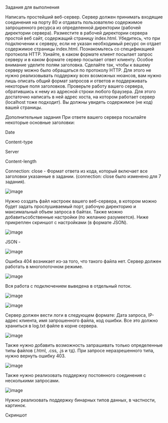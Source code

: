 Задания для выполнения

Написать простейший веб-сервер. Сервер должен принимать входящие соединения на порту 80 и отдавать пользователю содержимое запрошенного ресурса из определенной директории (рабочей директории сервера). Разместите в рабочей директории сервера простой веб сайт, содержащий страницу index.html. Убедитесь, что при подключении к серверу, если не указан необходимый ресурс он отдает содержимое страницы index.html. Познакомьтесь со спецификацией протокола HTTP. Узнайте, в каком формате клиент посылает запрос серверу и в каком формате сервер посылает ответ клиенту. Особое внимание уделите полям заголовка. Сделайте так, чтобы к вашему серверу можно было обращаться по протоколу HTTP. Для этого не нужно реализовывать поддержку всех возможных нюансов, вам нужно лишь описать общий формат запросов и ответов и поддерживать некоторые поля заголовков. Проверьте работу вашего сервера, обратившись к нему из адресной строки любого браузера. Для этого достаточно написать в ней адрес хоста, на котором работает сервер (localhost тоже подходит). Вы должны увидеть содержимое (не код) вашей страницы.

Дополнительные задания При ответе вашего сервера посылайте некоторые основные заголовки:

Date

Content-type

Server

Content-length

Connection: close - Формат ответа из кода, который включает все заголовки указанные в задании. (connection: close было изменено для 7 задания).

![image](https://user-images.githubusercontent.com/72302486/146650314-a9202d4a-02f3-4f8e-b33b-c3adf5cf3045.png)

Нужно создать файл настроек вашего веб-сервера, в котором можно будет задать прослушиваемый порт, рабочую директорию и максимальный объем запроса в байтах. Также можно добавитьсобственные настройки (по желанию разумеется). Ниже прикреплен скриншот с настройками (в формате JSON).

![image](https://user-images.githubusercontent.com/72302486/146650457-998babac-a40f-4fe7-a6b4-bc769e8e0205.png)

JSON - 

![image](https://user-images.githubusercontent.com/72302486/146650463-2a09284b-d348-4f56-a5e7-5275ca70b9a4.png)

Ошибка 404 возникает из-за того, что такого файла нет. Сервер должен работать в многопоточном режиме.

![image](https://user-images.githubusercontent.com/72302486/146650511-6d6ff424-6534-42a6-a2e0-5330fa81c46b.png)

Вся работа с подключением выведена в отдельный поток.

![image](https://user-images.githubusercontent.com/72302486/146650566-473d9f21-6077-4034-8578-cd35b72c9806.png)

![image](https://user-images.githubusercontent.com/72302486/146650592-de45c9af-b580-4a14-8d9b-1db9ede6e49a.png)

Сервер должен вести логи в следующем формате: Дата запроса, IP-адрес клиента, имя запрошенного файла, код ошибки. Все это должно храниться в log.txt файле в корне сервера.

![image](https://user-images.githubusercontent.com/72302486/146650689-7bbbeebd-bbdd-4167-b049-901d21a56b1b.png)

Также нужно добавить возможность запрашивать только определенные типы файлов (.html, .css, .js и тд). При запросе неразрешенного типа, нужно вернуть ошибку 403.

![image](https://user-images.githubusercontent.com/72302486/146650782-a24a94aa-798a-47c3-bbd0-4ea5c09295e3.png)

Также нужно реализовать поддержку постоянного соединения с несколькими запросами.

![image](https://user-images.githubusercontent.com/72302486/146650801-02fdcf35-4fd8-4198-8f97-6f08cf3e0d68.png)

Нужно реализовать поддержку бинарных типов данных, в частности, картинок.

Скриншот
